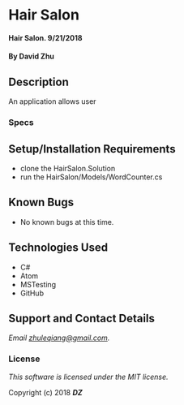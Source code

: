 # Hair Salon  

#### Hair Salon. 9/21/2018

#### By **David Zhu**

## Description

An application allows user 

### Specs


## Setup/Installation Requirements
* clone the HairSalon.Solution
* run the HairSalon/Models/WordCounter.cs

## Known Bugs
* No known bugs at this time.

## Technologies Used
* C#
* Atom
* MSTesting
* GitHub


## Support and Contact Details

_Email zhuleqiang@gmail.com._

### License

*This software is licensed under the MIT license.*

Copyright (c) 2018 **_DZ_**
